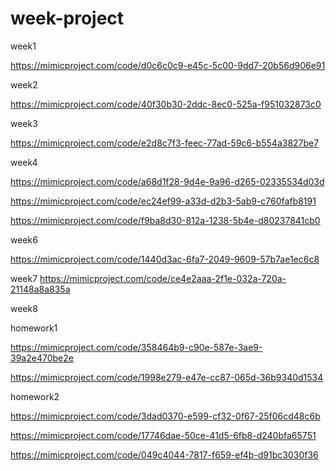 # week-project

week1

https://mimicproject.com/code/d0c6c0c9-e45c-5c00-9dd7-20b56d906e91


week2

https://mimicproject.com/code/40f30b30-2ddc-8ec0-525a-f951032873c0

week3

https://mimicproject.com/code/e2d8c7f3-feec-77ad-59c6-b554a3827be7


week4

https://mimicproject.com/code/a68d1f28-9d4e-9a96-d265-02335534d03d

https://mimicproject.com/code/ec24ef99-a33d-d2b3-5ab9-c760fafb8191

https://mimicproject.com/code/f9ba8d30-812a-1238-5b4e-d80237841cb0


week6

https://mimicproject.com/code/1440d3ac-6fa7-2049-9609-57b7ae1ec6c8


week7
https://mimicproject.com/code/ce4e2aaa-2f1e-032a-720a-21148a8a835a


week8

homework1

https://mimicproject.com/code/358464b9-c90e-587e-3ae9-39a2e470be2e

https://mimicproject.com/code/1998e279-e47e-cc87-065d-36b9340d1534


homework2

https://mimicproject.com/code/3dad0370-e599-cf32-0f67-25f06cd48c6b

https://mimicproject.com/code/17746dae-50ce-41d5-6fb8-d240bfa65751

https://mimicproject.com/code/049c4044-7817-f659-ef4b-d91bc3030f36

